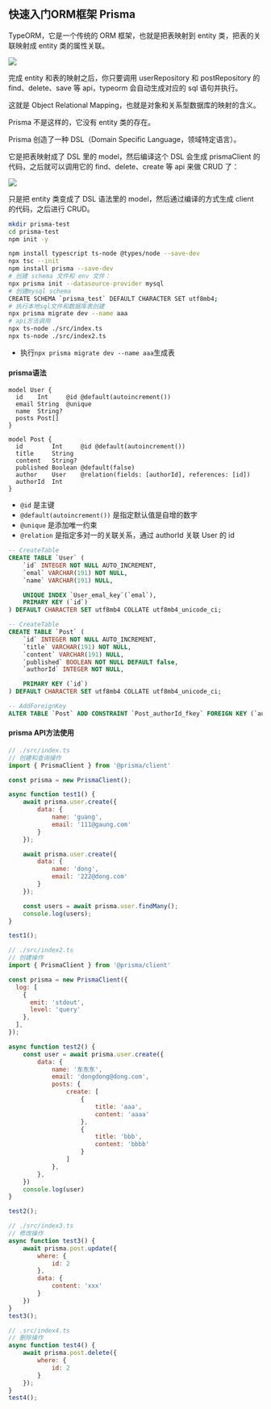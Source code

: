 ## 快速入门ORM框架 Prisma

 TypeORM，它是一个传统的 ORM 框架，也就是把表映射到 entity 类，把表的关联映射成 entity 类的属性关联。

 <img src="https://p3-juejin.byteimg.com/tos-cn-i-k3u1fbpfcp/a698288293c74bc09e0610f0b40f3ee7~tplv-k3u1fbpfcp-jj-mark:1512:0:0:0:q75.awebp#?w=1662&h=632&s=56056&e=png&b=ffffff" />

 完成 entity 和表的映射之后，你只要调用 userRepository 和 postRepository 的 find、delete、save 等 api，typeorm 会自动生成对应的 sql 语句并执行。

这就是 Object Relational Mapping，也就是对象和关系型数据库的映射的含义。

 Prisma 不是这样的，它没有 entity 类的存在。

Prisma 创造了一种 DSL（Domain Specific Language，领域特定语言）。

它是把表映射成了 DSL 里的 model，然后编译这个 DSL 会生成 prismaClient 的代码，之后就可以调用它的 find、delete、create 等 api 来做 CRUD 了：

<img src="https://p1-juejin.byteimg.com/tos-cn-i-k3u1fbpfcp/63dbcba51cca4de4b37da140ea4a5dd7~tplv-k3u1fbpfcp-jj-mark:1512:0:0:0:q75.awebp#?w=1666&h=632&s=58044&e=png&b=ffffff" />

只是把 entity 类变成了 DSL 语法里的 model，然后通过编译的方式生成 client 的代码，之后进行 CRUD。


```sh
mkdir prisma-test
cd prisma-test
npm init -y

npm install typescript ts-node @types/node --save-dev
npx tsc --init
npm install prisma --save-dev
# 创建 schema 文件和 env 文件：
npx prisma init --datasource-provider mysql
# 创建mysql schema
CREATE SCHEMA `prisma_test` DEFAULT CHARACTER SET utf8mb4;
# 执行本地sql文件和数据库表创建
npx prisma migrate dev --name aaa
# api方法调用
npx ts-node ./src/index.ts
npx ts-node ./src/index2.ts
```

- 执行`npx prisma migrate dev --name aaa`生成表
#### prisma语法
```prisma
model User {
  id    Int     @id @default(autoincrement())
  email String  @unique
  name  String?
  posts Post[]
}

model Post {
  id        Int     @id @default(autoincrement())
  title     String
  content   String?
  published Boolean @default(false)
  author    User    @relation(fields: [authorId], references: [id])
  authorId  Int
}
```

- `@id` 是主键
- `@default(autoincrement())` 是指定默认值是自增的数字
- `@unique` 是添加唯一约束
- `@relation` 是指定多对一的关联关系，通过 authorId 关联 User 的 id

```sql
-- CreateTable
CREATE TABLE `User` (
    `id` INTEGER NOT NULL AUTO_INCREMENT,
    `emal` VARCHAR(191) NOT NULL,
    `name` VARCHAR(191) NULL,

    UNIQUE INDEX `User_emal_key`(`emal`),
    PRIMARY KEY (`id`)
) DEFAULT CHARACTER SET utf8mb4 COLLATE utf8mb4_unicode_ci;

-- CreateTable
CREATE TABLE `Post` (
    `id` INTEGER NOT NULL AUTO_INCREMENT,
    `title` VARCHAR(191) NOT NULL,
    `content` VARCHAR(191) NULL,
    `published` BOOLEAN NOT NULL DEFAULT false,
    `authorId` INTEGER NOT NULL,

    PRIMARY KEY (`id`)
) DEFAULT CHARACTER SET utf8mb4 COLLATE utf8mb4_unicode_ci;

-- AddForeignKey
ALTER TABLE `Post` ADD CONSTRAINT `Post_authorId_fkey` FOREIGN KEY (`authorId`) REFERENCES `User`(`id`) ON DELETE RESTRICT ON UPDATE CASCADE;
```

#### prisma API方法使用
```js
// ./src/index.ts
// 创建和查询操作
import { PrismaClient } from '@prisma/client'

const prisma = new PrismaClient();

async function test1() {
    await prisma.user.create({
        data: {
            name: 'guang',
            email: '111@gaung.com'
        }
    });

    await prisma.user.create({
        data: {
            name: 'dong',
            email: '222@dong.com'
        }
    });

    const users = await prisma.user.findMany();
    console.log(users);
}

test1();

// ./src/index2.ts
// 创建操作
import { PrismaClient } from '@prisma/client'

const prisma = new PrismaClient({
  log: [
    {
      emit: 'stdout',
      level: 'query'
    },
  ],
});

async function test2() {
    const user = await prisma.user.create({
        data: {
            name: '东东东',
            email: 'dongdong@dong.com',
            posts: {
                create: [
                    {
                        title: 'aaa',
                        content: 'aaaa'
                    },
                    {
                        title: 'bbb',
                        content: 'bbbb'
                    }
                ]
            },
        },
    })
    console.log(user)
}

test2();

// ./src/index3.ts
// 修改操作
async function test3() {
    await prisma.post.update({
        where: {
            id: 2
        },
        data: {
            content: 'xxx'
        }
    })
}
test3();

// .src/index4.ts
// 删除操作
async function test4() {
    await prisma.post.delete({
        where: {
            id: 2
        }
    });
}
test4();
```